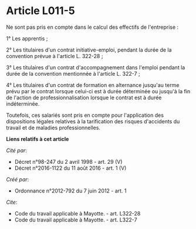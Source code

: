 # Article L011-5

Ne sont pas pris en compte dans le calcul des effectifs de l'entreprise : 

1° Les apprentis ; 

2° Les titulaires d'un contrat initiative-emploi, pendant la durée de la convention prévue à l'article L. 322-28 ; 

3° Les titulaires d'un contrat d'accompagnement dans l'emploi pendant la durée de la convention mentionnée à l'article L.
322-7 ; 

4° Les titulaires d'un contrat de formation en alternance jusqu'au terme prévu par le contrat lorsque celui-ci est à durée
déterminée ou jusqu'à la fin de l'action de professionnalisation lorsque le contrat est à durée indéterminée. 

Toutefois, ces salariés sont pris en compte pour l'application des dispositions légales relatives à la tarification des
risques d'accidents du travail et de maladies professionnelles.

**Liens relatifs à cet article**

_Cité par_:

  - Décret n°98-247 du 2 avril 1998 - art. 29 (V)
  - Décret n°2016-1122 du 11 août 2016 - art. 1 (V)

_Créé par_:

  - Ordonnance n°2012-792 du 7 juin 2012 - art. 1

_Cite_:

  - Code du travail applicable à Mayotte. - art. L322-28
  - Code du travail applicable à Mayotte. - art. L322-7
